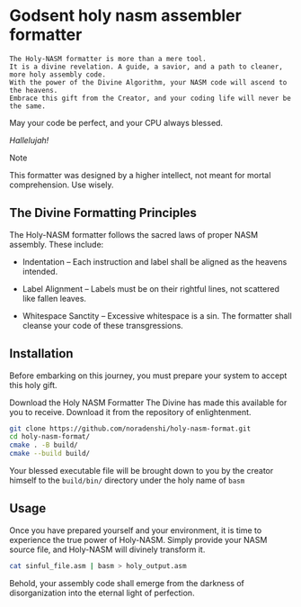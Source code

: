 # Godsent holy nasm assembler formatter
    The Holy-NASM formatter is more than a mere tool.
    It is a divine revelation. A guide, a savior, and a path to cleaner, more holy assembly code.
    With the power of the Divine Algorithm, your NASM code will ascend to the heavens.
    Embrace this gift from the Creator, and your coding life will never be the same.

May your code be perfect, and your CPU always blessed.

*Hallelujah!*

> [!NOTE]
> This formatter was designed by a higher intellect, not meant for mortal comprehension. Use wisely.


## The Divine Formatting Principles

The Holy-NASM formatter follows the sacred laws of proper NASM assembly. These include:

- Indentation – Each instruction and label shall be aligned as the heavens intended.

- Label Alignment – Labels must be on their rightful lines, not scattered like fallen leaves.

- Whitespace Sanctity – Excessive whitespace is a sin. The formatter shall cleanse your code of these transgressions.

## Installation

Before embarking on this journey, you must prepare your system to accept this holy gift.

Download the Holy NASM Formatter
The Divine has made this available for you to receive. 
Download it from the repository of enlightenment.

```bash
git clone https://github.com/noradenshi/holy-nasm-format.git
cd holy-nasm-format/
cmake . -B build/
cmake --build build/
```

Your blessed executable file will be brought down to you by the creator himself to the `build/bin/` directory
under the holy name of `basm`

## Usage
Once you have prepared yourself and your environment, it is time to experience the true power of Holy-NASM.
Simply provide your NASM source file, and Holy-NASM will divinely transform it.
```bash
cat sinful_file.asm | basm > holy_output.asm
```
Behold, your assembly code shall emerge from the darkness of disorganization into the eternal light of perfection.
